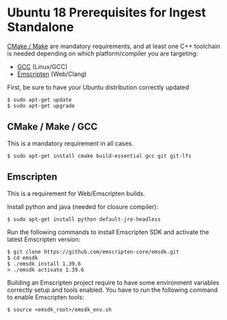 # Ubuntu 18 Prerequisites for Ingest Standalone

[CMake / Make](#cmake--make) are mandatory requirements, and at least one C++ toolchain is needed depending on which platform/compiler you are targeting: 
- [GCC](#GCC) (Linux/GCC)
- [Emscripten](#emscripten) (Web/Clang)

First, be sure to have your Ubuntu distribution correctly updated

```
$ sudo apt-get update
$ sudo apt-get upgrade
```

## CMake / Make / GCC

This is a mandatory requirement in all cases.

```
$ sudo apt-get install cmake build-essential gcc git git-lfs
```

## Emscripten

This is a requirement for Web/Emscripten builds.

Install python and java (needed for closure compiler):

```
$ sudo apt-get install python default-jre-headless
```

Run the following commands to install Emscripten SDK and activate the latest Emscripten version:

```
$ git clone https://github.com/emscripten-core/emsdk.git
$ cd emsdk
$ ./emsdk install 1.39.6
> ./emsdk activate 1.39.6
```

Building an Emscripten project require to have some environment variables correctly setup and tools enabled. 
You have to run the following command to enable Emscripten tools:

```
$ source <emsdk_root>/emsdk_env.sh
```
